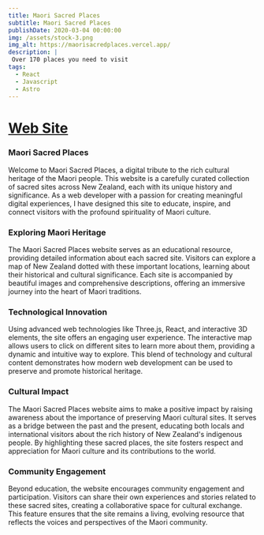 ```yaml
---
title: Maori Sacred Places
subtitle: Maori Sacred Places
publishDate: 2020-03-04 00:00:00
img: /assets/stock-3.png
img_alt: https://maorisacredplaces.vercel.app/
description: |
 Over 170 places you need to visit
tags:
  - React
  - Javascript
  - Astro
---
```


<h1>
<a target="_blank" href="https://maorisacredplaces.vercel.app/">
Web Site
</a>
</h1>

<h3>Maori Sacred Places</h3> 
Welcome to Maori Sacred Places, a digital tribute to the rich cultural heritage of the Maori people. This website is a carefully curated collection of sacred sites across New Zealand, each with its unique history and significance. As a web developer with a passion for creating meaningful digital experiences, I have designed this site to educate, inspire, and connect visitors with the profound spirituality of Maori culture.

<h3> Exploring Maori Heritage </h3> 
The Maori Sacred Places website serves as an educational resource, providing detailed information about each sacred site. Visitors can explore a map of New Zealand dotted with these important locations, learning about their historical and cultural significance. Each site is accompanied by beautiful images and comprehensive descriptions, offering an immersive journey into the heart of Maori traditions.

<h3>Technological Innovation</h3>
Using advanced web technologies like Three.js, React, and interactive 3D elements, the site offers an engaging user experience. The interactive map allows users to click on different sites to learn more about them, providing a dynamic and intuitive way to explore. This blend of technology and cultural content demonstrates how modern web development can be used to preserve and promote historical heritage.

<h3>Cultural Impact</h3>
The Maori Sacred Places website aims to make a positive impact by raising awareness about the importance of preserving Maori cultural sites. It serves as a bridge between the past and the present, educating both locals and international visitors about the rich history of New Zealand's indigenous people. By highlighting these sacred places, the site fosters respect and appreciation for Maori culture and its contributions to the world.

<h3>Community Engagement</h3>
Beyond education, the website encourages community engagement and participation. Visitors can share their own experiences and stories related to these sacred sites, creating a collaborative space for cultural exchange. This feature ensures that the site remains a living, evolving resource that reflects the voices and perspectives of the Maori community.
